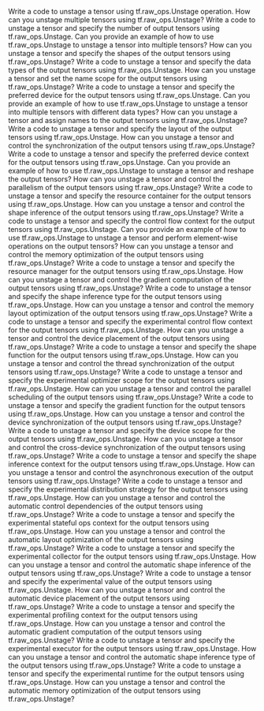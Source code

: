 Write a code to unstage a tensor using tf.raw_ops.Unstage operation.
How can you unstage multiple tensors using tf.raw_ops.Unstage?
Write a code to unstage a tensor and specify the number of output tensors using tf.raw_ops.Unstage.
Can you provide an example of how to use tf.raw_ops.Unstage to unstage a tensor into multiple tensors?
How can you unstage a tensor and specify the shapes of the output tensors using tf.raw_ops.Unstage?
Write a code to unstage a tensor and specify the data types of the output tensors using tf.raw_ops.Unstage.
How can you unstage a tensor and set the name scope for the output tensors using tf.raw_ops.Unstage?
Write a code to unstage a tensor and specify the preferred device for the output tensors using tf.raw_ops.Unstage.
Can you provide an example of how to use tf.raw_ops.Unstage to unstage a tensor into multiple tensors with different data types?
How can you unstage a tensor and assign names to the output tensors using tf.raw_ops.Unstage?
Write a code to unstage a tensor and specify the layout of the output tensors using tf.raw_ops.Unstage.
How can you unstage a tensor and control the synchronization of the output tensors using tf.raw_ops.Unstage?
Write a code to unstage a tensor and specify the preferred device context for the output tensors using tf.raw_ops.Unstage.
Can you provide an example of how to use tf.raw_ops.Unstage to unstage a tensor and reshape the output tensors?
How can you unstage a tensor and control the parallelism of the output tensors using tf.raw_ops.Unstage?
Write a code to unstage a tensor and specify the resource container for the output tensors using tf.raw_ops.Unstage.
How can you unstage a tensor and control the shape inference of the output tensors using tf.raw_ops.Unstage?
Write a code to unstage a tensor and specify the control flow context for the output tensors using tf.raw_ops.Unstage.
Can you provide an example of how to use tf.raw_ops.Unstage to unstage a tensor and perform element-wise operations on the output tensors?
How can you unstage a tensor and control the memory optimization of the output tensors using tf.raw_ops.Unstage?
Write a code to unstage a tensor and specify the resource manager for the output tensors using tf.raw_ops.Unstage.
How can you unstage a tensor and control the gradient computation of the output tensors using tf.raw_ops.Unstage?
Write a code to unstage a tensor and specify the shape inference type for the output tensors using tf.raw_ops.Unstage.
How can you unstage a tensor and control the memory layout optimization of the output tensors using tf.raw_ops.Unstage?
Write a code to unstage a tensor and specify the experimental control flow context for the output tensors using tf.raw_ops.Unstage.
How can you unstage a tensor and control the device placement of the output tensors using tf.raw_ops.Unstage?
Write a code to unstage a tensor and specify the shape function for the output tensors using tf.raw_ops.Unstage.
How can you unstage a tensor and control the thread synchronization of the output tensors using tf.raw_ops.Unstage?
Write a code to unstage a tensor and specify the experimental optimizer scope for the output tensors using tf.raw_ops.Unstage.
How can you unstage a tensor and control the parallel scheduling of the output tensors using tf.raw_ops.Unstage?
Write a code to unstage a tensor and specify the gradient function for the output tensors using tf.raw_ops.Unstage.
How can you unstage a tensor and control the device synchronization of the output tensors using tf.raw_ops.Unstage?
Write a code to unstage a tensor and specify the device scope for the output tensors using tf.raw_ops.Unstage.
How can you unstage a tensor and control the cross-device synchronization of the output tensors using tf.raw_ops.Unstage?
Write a code to unstage a tensor and specify the shape inference context for the output tensors using tf.raw_ops.Unstage.
How can you unstage a tensor and control the asynchronous execution of the output tensors using tf.raw_ops.Unstage?
Write a code to unstage a tensor and specify the experimental distribution strategy for the output tensors using tf.raw_ops.Unstage.
How can you unstage a tensor and control the automatic control dependencies of the output tensors using tf.raw_ops.Unstage?
Write a code to unstage a tensor and specify the experimental stateful ops context for the output tensors using tf.raw_ops.Unstage.
How can you unstage a tensor and control the automatic layout optimization of the output tensors using tf.raw_ops.Unstage?
Write a code to unstage a tensor and specify the experimental collector for the output tensors using tf.raw_ops.Unstage.
How can you unstage a tensor and control the automatic shape inference of the output tensors using tf.raw_ops.Unstage?
Write a code to unstage a tensor and specify the experimental value of the output tensors using tf.raw_ops.Unstage.
How can you unstage a tensor and control the automatic device placement of the output tensors using tf.raw_ops.Unstage?
Write a code to unstage a tensor and specify the experimental profiling context for the output tensors using tf.raw_ops.Unstage.
How can you unstage a tensor and control the automatic gradient computation of the output tensors using tf.raw_ops.Unstage?
Write a code to unstage a tensor and specify the experimental executor for the output tensors using tf.raw_ops.Unstage.
How can you unstage a tensor and control the automatic shape inference type of the output tensors using tf.raw_ops.Unstage?
Write a code to unstage a tensor and specify the experimental runtime for the output tensors using tf.raw_ops.Unstage.
How can you unstage a tensor and control the automatic memory optimization of the output tensors using tf.raw_ops.Unstage?